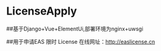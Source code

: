 # LicenseApply
##基于Django+Vue+ElementUi,部署环境为nginx+uwsgi

##用于申请EAS 限时 License
在线网址：http://easlicense.cn
